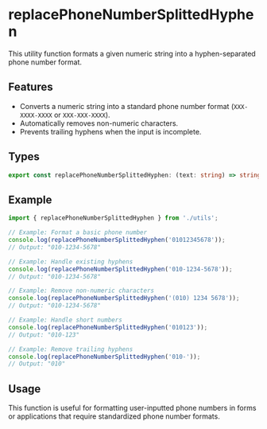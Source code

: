 # replacePhoneNumberSplittedHyphen

This utility function formats a given numeric string into a hyphen-separated phone number format.

## Features

- Converts a numeric string into a standard phone number format (`XXX-XXXX-XXXX` or `XXX-XXX-XXXX`).
- Automatically removes non-numeric characters.
- Prevents trailing hyphens when the input is incomplete.

## Types

```typescript
export const replacePhoneNumberSplittedHyphen: (text: string) => string;
```

## Example

```ts
import { replacePhoneNumberSplittedHyphen } from './utils';

// Example: Format a basic phone number
console.log(replacePhoneNumberSplittedHyphen('01012345678'));
// Output: "010-1234-5678"

// Example: Handle existing hyphens
console.log(replacePhoneNumberSplittedHyphen('010-1234-5678'));
// Output: "010-1234-5678"

// Example: Remove non-numeric characters
console.log(replacePhoneNumberSplittedHyphen('(010) 1234 5678'));
// Output: "010-1234-5678"

// Example: Handle short numbers
console.log(replacePhoneNumberSplittedHyphen('010123'));
// Output: "010-123"

// Example: Remove trailing hyphens
console.log(replacePhoneNumberSplittedHyphen('010-'));
// Output: "010"
```

## Usage

This function is useful for formatting user-inputted phone numbers in forms or applications that require standardized phone number formats.
